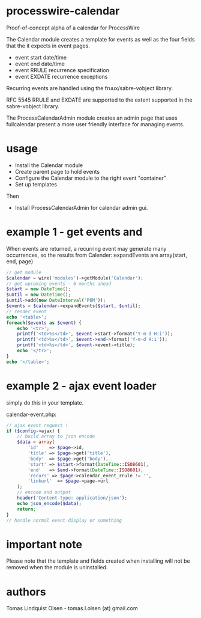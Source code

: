 # processwire-calendar

Proof-of-concept alpha of a calendar for ProcessWire

The Calendar module creates a template for events as well as the four fields
that the it expects in event pages.

- event start date/time
- event end date/time
- event RRULE recurrence specification
- event EXDATE recurrence exceptions

Recurring events are handled using the fruux/sabre-vobject library.

RFC 5545 RRULE and EXDATE are supported to the extent supported in the
sabre-vobject library.
 
The ProcessCalendarAdmin module creates an admin page that uses fullcalendar
present a more user friendly interface for managing events.

# usage

- Install the Calendar module
- Create parent page to hold events
- Configure the Calendar module to the right event "container"
- Set up templates

Then

- Install ProcessCalendarAdmin for calendar admin gui.

# example 1 - get events and
 
When events are returned, a recurring event may generate many
occurrences, so the results from Calender::expandEvents are
array(start, end, page)

```php
// get module
$calendar = wire('modules')->getModule('Calendar');
// get upcoming events - 6 months ahead
$start = new DateTime();
$until = new DateTime();
$until->add(new DateInterval('P6M'));
$events = $calendar->expandEvents($start, $until);
// render event
echo '<table>';
foreach($events as $event) {
    echo '<tr>';
    printf('<td>%s</td>', $event->start->format('Y-m-d H:i'));
    printf('<td>%s</td>', $event->end->format('Y-m-d H:i'));
    printf('<td>%s</td>', $event->event->title);
    echo '</tr>';
}
echo '</table>';
```

# example 2 - ajax event loader

simply do this in your template.

calendar-event.php:
```php
// ajax event request !
if ($config->ajax) {
    // build array to json encode
    $data = array(
        'id'    => $page->id,
        'title' => $page->get('title'),
        'body'  => $page->get('body'),
        'start' => $start->format(DateTime::ISO8601),
        'end'   => $end->format(DateTime::ISO8601),
        'recurs' => $page->calendar_event_rrule != '',
        'linkurl'  => $page->page->url
    );
    // encode and output
    header('Content-type: application/json');
    echo json_encode($data);
    return;
}
// handle normal event display or something
```

# important note

Please note that the template and fields created when installing will not
be removed when the module is uninstalled.

# authors

Tomas Lindquist Olsen  - tomas.l.olsen (at) gmail.com
